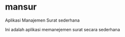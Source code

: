 # mansur
Aplikasi Manajemen Surat sederhana 

Ini adalah aplikasi memanejemen surat secara sederhana
